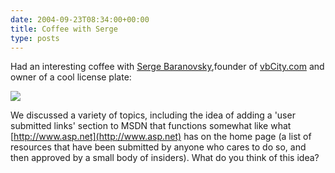 ```yaml
---
date: 2004-09-23T08:34:00+00:00
title: Coffee with Serge
type: posts
---
```

Had an interesting coffee with [Serge Baranovsky](http://blogs.vbcity.com/sergeb),founder of [vbCity.com](http://www.vbCity.com) and owner of a cool license plate:

![](http://www.duncanmackenzie.net/images/T40409221630031.jpg)

We discussed a variety of topics, including the idea of adding a 'user submitted links' section to MSDN that functions somewhat like what [http://www.asp.net](http://www.asp.net) has on the home page (a list of resources that have been submitted by anyone who cares to do so, and then approved by a small body of insiders). What do you think of this idea?
